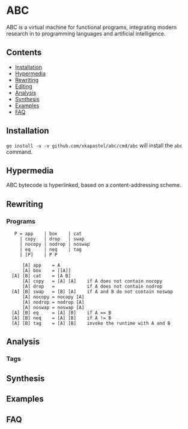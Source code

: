 # ABC
ABC is a virtual machine for functional programs, integrating modern
research in to programming languages and artificial intelligence.

## Contents
- [Installation](#installation)
- [Hypermedia](#hypermedia)
- [Rewriting](#rewriting)
- [Editing](#editing)
- [Analysis](#analysis)
- [Synthesis](#synthesis)
- [Examples](#examples)
- [FAQ](#faq)

## Installation
`go install -u -v github.com/xkapastel/abc/cmd/abc` will install the
`abc` command.

## Hypermedia
ABC bytecode is hyperlinked, based on a content-addressing scheme.

## Rewriting
### Programs
```
   P = app    | box    | cat
     | copy   | drop   | swap
     | nocopy | nodrop | noswap
     | eq     | neq    | tag
     | [P]    | P P

      [A] app    = A
      [A] box    = [[A]]
  [A] [B] cat    = [A B]
      [A] copy   = [A] [A]    if A does not contain nocopy
      [A] drop   =            if A does not contain nodrop
  [A] [B] swap   = [B] [A]    if A and B do not contain noswap
      [A] nocopy = nocopy [A]
      [A] nodrop = nodrop [A]
      [A] noswap = noswap [A]
  [A] [B] eq     = [A] [B]    if A == B
  [A] [B] neq    = [A] [B]    if A != B
  [A] [B] tag    = [A] [B]    invoke the runtime with A and B
```

## Analysis
### Tags

## Synthesis

## Examples

## FAQ
